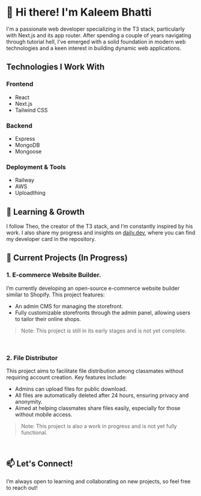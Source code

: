 # 👋 Hi there! I'm Kaleem Bhatti

I'm a passionate web developer specializing in the T3 stack, particularly with Next.js and its app router. After spending a couple of years navigating through tutorial hell, I’ve emerged with a solid foundation in modern web technologies and a keen interest in building dynamic web applications.

## Technologies I Work With

### Frontend
- React
- Next.js
- Tailwind CSS

### Backend
- Express
- MongoDB
- Mongoose

### Deployment & Tools
- Railway
- AWS
- Uploadthing

## 🌱 Learning & Growth 
I follow Theo, the creator of the T3 stack, and I’m constantly inspired by his work. I also share my progress and insights on 
<a href="https://app.daily.dev/webdevkaleem">daily.dev</a>, where you can find my developer card in the repository.

## 🚀 Current Projects (In Progress)
### 1. E-commerce Website Builder.
I’m currently developing an open-source e-commerce website builder similar to Shopify. This project features:
- An admin CMS for managing the storefront.
- Fully customizable storefronts through the admin panel, allowing users to tailor their online shops.

> Note: This project is still in its early stages and is not yet complete.

<br/>

### 2. File Distributor
This project aims to facilitate file distribution among classmates without requiring account creation. Key features include:
- Admins can upload files for public download.
- All files are automatically deleted after 24 hours, ensuring privacy and anonymity.
- Aimed at helping classmates share files easily, especially for those without mobile access.

> Note: This project is also a work in progress and is not yet fully functional.

<br/>

## 📫 Let's Connect!
I’m always open to learning and collaborating on new projects, so feel free to reach out!

